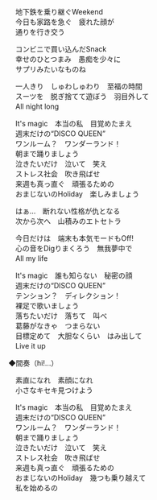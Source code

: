 　地下鉄を乗り継ぐWeekend  
　今日も家路を急ぐ　疲れた顔が  
　通りを行き交う

　コンビニで買い込んだSnack  
　幸せのひとつまみ　愚痴を少々に  
　サプリみたいなものね

　一人きり　しゅわしゅわり　至福の時間  
　スーツを　脱ぎ捨てて遊ぼう　羽目外して  
　All night long

　It's magic　本当の私　目覚めたまえ  
　週末だけの“DISCO QUEEN”  
　ワンルーム？　ワンダーランド！  
　朝まで踊りましょう  
　泣きたいだけ　泣いて　笑え  
　ストレス社会　吹き飛ばせ  
　来週も真っ直ぐ　頑張るための  
　おまじないのHoliday　楽しみましょう

　はぁ…　断れない性格が仇となる  
　次から次へ　山積みのエトセトラ

　今日だけは　端末も本気モードもOff!  
　心の音をDigりまくろう　無我夢中で  
　All my life

　It's magic　誰も知らない　秘密の顔  
　週末だけの“DISCO QUEEN”  
　テンション？　ディレクション！  
　裸足で歌いましょう  
　落ちたいだけ　落ちて　叫べ  
　葛藤がなきゃ　つまらない  
　目標定めて　大胆なくらい　はみ出して  
　Live it up

◆間奏（hi!…）

　素直になれ　素顔になれ  
　小さなキセキ見つけよう

　It's magic　本当の私　目覚めたまえ  
　週末だけの“DISCO QUEEN”  
　ワンルーム？　ワンダーランド！  
　朝まで踊りましょう  
　泣きたいだけ　泣いて　笑え  
　ストレス社会　吹き飛ばせ  
　来週も真っ直ぐ　頑張るための  
　おまじないのHoliday　幾つも乗り越えて  
　私を始めるの
